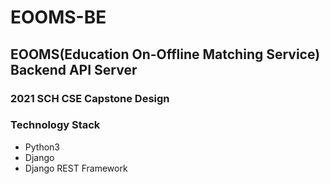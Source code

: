 # EOOMS-BE
## EOOMS(Education On-Offline Matching Service) Backend API Server
### 2021 SCH CSE Capstone Design

### Technology Stack
- Python3
- Django
- Django REST Framework
